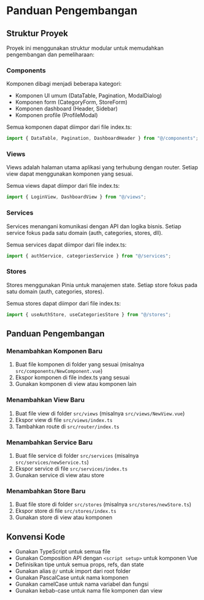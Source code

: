 # Panduan Pengembangan

## Struktur Proyek

Proyek ini menggunakan struktur modular untuk memudahkan pengembangan dan pemeliharaan:

### Components

Komponen dibagi menjadi beberapa kategori:

- Komponen UI umum (DataTable, Pagination, ModalDialog)
- Komponen form (CategoryForm, StoreForm)
- Komponen dashboard (Header, Sidebar)
- Komponen profile (ProfileModal)

Semua komponen dapat diimpor dari file index.ts:

```ts
import { DataTable, Pagination, DashboardHeader } from "@/components";
```

### Views

Views adalah halaman utama aplikasi yang terhubung dengan router. Setiap view dapat menggunakan komponen yang sesuai.

Semua views dapat diimpor dari file index.ts:

```ts
import { LoginView, DashboardView } from "@/views";
```

### Services

Services menangani komunikasi dengan API dan logika bisnis. Setiap service fokus pada satu domain (auth, categories, stores, dll).

Semua services dapat diimpor dari file index.ts:

```ts
import { authService, categoriesService } from "@/services";
```

### Stores

Stores menggunakan Pinia untuk manajemen state. Setiap store fokus pada satu domain (auth, categories, stores).

Semua stores dapat diimpor dari file index.ts:

```ts
import { useAuthStore, useCategoriesStore } from "@/stores";
```

## Panduan Pengembangan

### Menambahkan Komponen Baru

1. Buat file komponen di folder yang sesuai (misalnya `src/components/NewComponent.vue`)
2. Ekspor komponen di file index.ts yang sesuai
3. Gunakan komponen di view atau komponen lain

### Menambahkan View Baru

1. Buat file view di folder `src/views` (misalnya `src/views/NewView.vue`)
2. Ekspor view di file `src/views/index.ts`
3. Tambahkan route di `src/router/index.ts`

### Menambahkan Service Baru

1. Buat file service di folder `src/services` (misalnya `src/services/newService.ts`)
2. Ekspor service di file `src/services/index.ts`
3. Gunakan service di view atau store

### Menambahkan Store Baru

1. Buat file store di folder `src/stores` (misalnya `src/stores/newStore.ts`)
2. Ekspor store di file `src/stores/index.ts`
3. Gunakan store di view atau komponen

## Konvensi Kode

- Gunakan TypeScript untuk semua file
- Gunakan Composition API dengan `<script setup>` untuk komponen Vue
- Definisikan tipe untuk semua props, refs, dan state
- Gunakan alias `@/` untuk import dari root folder
- Gunakan PascalCase untuk nama komponen
- Gunakan camelCase untuk nama variabel dan fungsi
- Gunakan kebab-case untuk nama file komponen dan view
